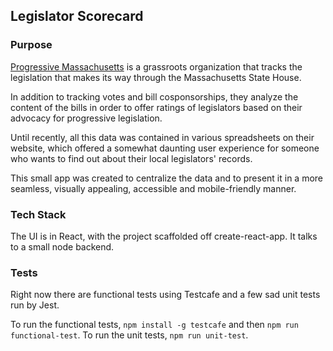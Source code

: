 
## Legislator Scorecard

### Purpose
[Progressive Massachusetts](http://www.progressivemass.com/) is a grassroots organization that tracks the legislation that makes its way through the Massachusetts State House.

In addition to tracking votes and bill cosponsorships, they analyze the content of the bills in order to offer ratings of legislators based on their advocacy for progressive legislation.

Until recently, all this data was contained in various spreadsheets on their website, which offered a somewhat daunting user experience for someone who wants to find out about their local legislators' records.

This small app was created to centralize the data and to present it in a more seamless, visually appealing, accessible and mobile-friendly manner.

### Tech Stack

The UI is in React, with the project scaffolded off create-react-app.
It talks to a small node backend.

### Tests

Right now there are functional tests using Testcafe and a few sad unit tests run by Jest.

To run the functional tests, `npm install -g testcafe` and then `npm run functional-test`. 
To run the unit tests, `npm run unit-test`.